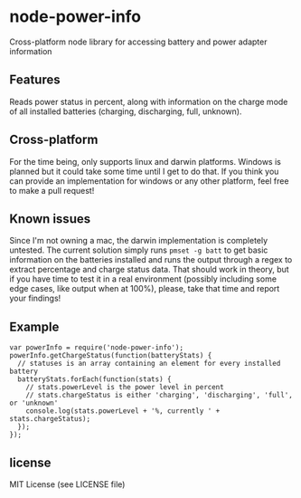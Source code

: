 # node-power-info
Cross-platform node library for accessing battery and power adapter information

## Features
Reads power status in percent, along with information on the charge mode of all
installed batteries (charging, discharging, full, unknown).

## Cross-platform
For the time being, only supports linux and darwin platforms. Windows is planned
but it could take some time until I get to do that.
If you think you can provide an implementation for windows or any other platform,
feel free to make a pull request!

## Known issues
Since I'm not owning a mac, the darwin implementation is completely untested. The
current solution simply runs `pmset -g batt` to get basic information on the
batteries installed and runs the output through a regex to extract percentage
and charge status data. That should work in theory, but if you have time to test
it in a real environment (possibly including some edge cases, like output when
at 100%), please, take that time and report your findings!

## Example
```
var powerInfo = require('node-power-info');
powerInfo.getChargeStatus(function(batteryStats) {
  // statuses is an array containing an element for every installed battery
  batteryStats.forEach(function(stats) {
    // stats.powerLevel is the power level in percent
    // stats.chargeStatus is either 'charging', 'discharging', 'full', or 'unknown'
    console.log(stats.powerLevel + '%, currently ' + stats.chargeStatus);
  });
});
```

## license
MIT License (see LICENSE file)
